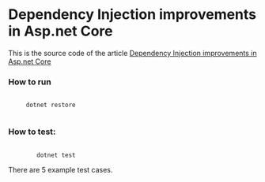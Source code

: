 # Dependency Injection improvements in Asp.net Core 
This is the source code of the article [Dependency Injection improvements in Asp.net Core](https://bit.ly/3AURJTK)

### How to run
  <code>
     dotnet restore
  </code>

### How to test:

<code>
        dotnet test
</code>

There are 5 example test cases.